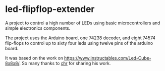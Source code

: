 # led-flipflop-extender
A project to control a high number of LEDs using basic microcontrollers and simple electronics components.

The project uses the Arduino board, one 74238 decoder, and eight 74574 flip-flops to control up to sixty four leds using twelve pins of the arduino board.

It was based on the work on https://www.instructables.com/Led-Cube-8x8x8/. So many thanks to [chr](https://www.instructables.com/member/chr/) for sharing his work.
